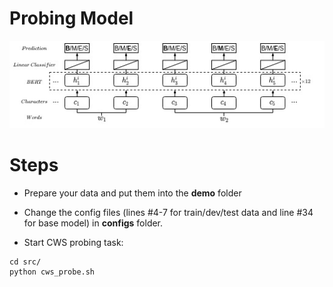 # Probing Model
<img src="probe.jpg" width="800">

# Steps
* Prepare your data and put them into the **demo** folder
* Change the config files (lines #4-7 for train/dev/test data and line #34 for base model) in **configs** folder. 

* Start CWS probing task:
```
cd src/
python cws_probe.sh
```